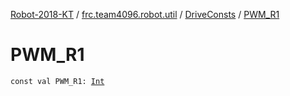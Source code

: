 [Robot-2018-KT](../../index.md) / [frc.team4096.robot.util](../index.md) / [DriveConsts](index.md) / [PWM_R1](./-p-w-m_-r1.md)

# PWM_R1

`const val PWM_R1: `[`Int`](https://kotlinlang.org/api/latest/jvm/stdlib/kotlin/-int/index.html)